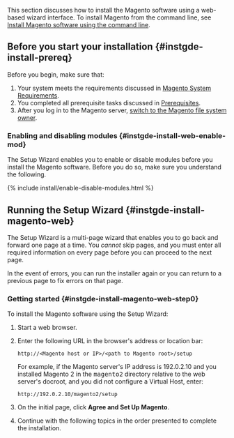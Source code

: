 <div markdown="1">

This section discusses how to install the Magento software using a web-based wizard interface. To install Magento from the command line, see <a href="{{ page.baseurl }}/install-gde/install/cli/install-cli.html">Install Magento software using the command line</a>.

## Before you start your installation   {#instgde-install-prereq}


Before you begin, make sure that:

1.	Your system meets the requirements discussed in <a href="{{ page.baseurl }}/install-gde/system-requirements.html">Magento System Requirements</a>.
2.	You completed all prerequisite tasks discussed in <a href="{{ page.baseurl }}/install-gde/prereq/prereq-overview.html">Prerequisites</a>.
4.	After you log in to the Magento server, <a href="{{ page.baseurl }}/install-gde/prereq/file-sys-perms-over.html">switch to the Magento file system owner</a>.

### Enabling and disabling modules   {#instgde-install-web-enable-mod}

The Setup Wizard enables you to enable or disable modules before you install the Magento software. Before you do so, make sure you understand the following.

{% include install/enable-disable-modules.html %}

## Running the Setup Wizard   {#instgde-install-magento-web}

The Setup Wizard is a multi-page wizard that enables you to go back and forward one page at a time. You *cannot* skip pages, and you must enter all required information on every page before you can proceed to the next page.

In the event of errors, you can run the installer again or you can return to a previous page to fix errors on that page.

### Getting started   {#instgde-install-magento-web-step0}

To install the Magento software using the Setup Wizard:

1.	Start a web browser.

2.	Enter the following URL in the browser's address or location bar:

		http://<Magento host or IP>/<path to Magento root>/setup
	
	For example, if the Magento server's IP address is 192.0.2.10 and you installed Magento 2 in the <tt>magento2</tt> directory relative to the web server's docroot, and you did not configure a Virtual Host, enter:
	
		http://192.0.2.10/magento2/setup
	
3.	On the initial page, click **Agree and Set Up Magento**.

4.	Continue with the following topics in the order presented to complete the installation.

